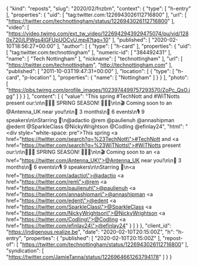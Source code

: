 {
  "kind": "reposts",
  "slug": "2020/02/fnzbm",
  "context": {
    "type": [
      "h-entry"
    ],
    "properties": {
      "uid": [
        "tag:twitter.com:1226943026112716800"
      ],
      "url": [
        "https://twitter.com/technottingham/status/1226943026112716800"
      ],
      "video": [
        "https://video.twimg.com/ext_tw_video/1226942943929475074/pu/vid/1280x720/LPWgs4lGFUpUOCvU.mp4?tag=10"
      ],
      "published": [
        "2020-02-10T18:56:27+00:00"
      ],
      "author": [
        {
          "type": [
            "h-card"
          ],
          "properties": {
            "uid": [
              "tag:twitter.com:technottingham"
            ],
            "numeric-id": [
              "384492431"
            ],
            "name": [
              "Tech Nottingham"
            ],
            "nickname": [
              "technottingham"
            ],
            "url": [
              "https://twitter.com/technottingham",
              "http://technottingham.com"
            ],
            "published": [
              "2011-10-03T19:47:31+00:00"
            ],
            "location": [
              {
                "type": [
                  "h-card",
                  "p-location"
                ],
                "properties": {
                  "name": [
                    "Nottingham"
                  ]
                }
              }
            ],
            "photo": [
              "https://pbs.twimg.com/profile_images/1023974499757293570/ZoPc_QsO.jpg"
            ]
          }
        }
      ],
      "content": [
        {
          "value": "This spring #TechNott and #WiTNotts present our:\n\n🌺🌿🌻 SPRING SEASON! 🌸🌱🌷\n\n🎬 Coming soon to an @Antenna_UK near you!\n\n📅 3 months\n🎪 6 events\n🎙 9 speakers\n\nStarring 🌟\n@adactio @rem @paulienuh @annashipman @edent @SparkleClass @NickyWrightson @Codling @efinlay24",
          "html": "<div style=\"white-space: pre\">This spring <a href=\"https://twitter.com/search?q=%23TechNott\">#TechNott</a> and <a href=\"https://twitter.com/search?q=%23WiTNotts\">#WiTNotts</a> present our:\n\n🌺🌿🌻 SPRING SEASON! 🌸🌱🌷\n\n🎬 Coming soon to an <a href=\"https://twitter.com/Antenna_UK\">@Antenna_UK</a> near you!\n\n📅 3 months\n🎪 6 events\n🎙 9 speakers\n\nStarring 🌟\n<a href=\"https://twitter.com/adactio\">@adactio</a> <a href=\"https://twitter.com/rem\">@rem</a> <a href=\"https://twitter.com/paulienuh\">@paulienuh</a> <a href=\"https://twitter.com/annashipman\">@annashipman</a> <a href=\"https://twitter.com/edent\">@edent</a> <a href=\"https://twitter.com/SparkleClass\">@SparkleClass</a> <a href=\"https://twitter.com/NickyWrightson\">@NickyWrightson</a> <a href=\"https://twitter.com/Codling\">@Codling</a> <a href=\"https://twitter.com/efinlay24\">@efinlay24</a></div>"
        }
      ]
    }
  },
  "client_id": "https://indigenous.realize.be",
  "date": "2020-02-10T20:15:00Z",
  "h": "h-entry",
  "properties": {
    "published": [
      "2020-02-10T20:15:00Z"
    ],
    "repost-of": [
      "https://twitter.com/technottingham/status/1226943026112716800"
    ],
    "syndication": [
      "https://twitter.com/JamieTanna/status/1226964661263794178"
    ]
  }
}
